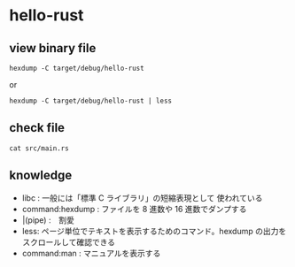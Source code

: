 # hello-rust

## view binary file

```
hexdump -C target/debug/hello-rust
```

or

```
hexdump -C target/debug/hello-rust | less
```

## check file

```
cat src/main.rs
```

## knowledge

- libc : 一般には「標準 C ライブラリ」の短縮表現として 使われている
- command:hexdump : ファイルを 8 進数や 16 進数でダンプする
- |(pipe) :　割愛
- less: ページ単位でテキストを表示するためのコマンド。hexdump の出力をスクロールして確認できる
- command:man : マニュアルを表示する
